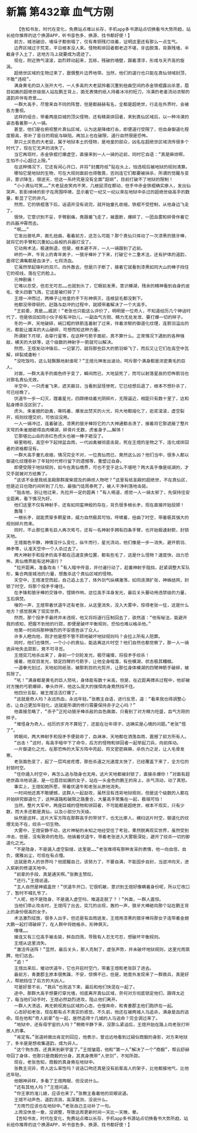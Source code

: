 # 新篇 第432章 血气方刚
        【告知书友，时代在变化，免费站点难以长存，手机app多书源站点切换看书大势所趋，站长给你推荐的这个换源APP，听书音色多、换源、找书都好使！】
       前方，城池破旧，墙垛子都倒塌了，仅有青铜残灯烧着，证明这里还有那么一点生气。
       边界区域过于荒芜，平日根本没人来。怪物和徘回者都老迈不堪，牙齿脱落，背靠残墙，半截身子入土了，这地方马上就要成为遗迹了。
       现在，附近煞气滚滚，勐烈转动起来，瓦砾，残破的墙壁，跟着漂浮，形成与天齐高的旋涡。
       超绝世区域的生物过来了，震慑整片边界地带。当然，他们的道行也只能在真仙领域封顶，不敢“违规”。
       满身黄毛的巨人张开大弓，一人多高的大老鼠拎着沉重到扭曲空间的赤金铁棍露出杀意，眉目如画的超绝世级丽人站在鹏王背上，面无表情的纸人持着冰冷的短刀，冷漠的老者流动浓郁的道韵并伴有奇景……
       一群大高手，尽管来自不同的阵营，但是都赫赫有名，全都是超绝世，行走在外界时，会被各方重视。
       这样的组合，带着两座巨城的顶尖怪物，还有精英徘回者，来到真仙区域后，以一种冷漠的姿态看着那一人一骑。
       甚至，他们是在俯视整片真仙区域，认为这是降维打击，即便道行受限了，但自身御道化程度极高，弥补了昔日的瑕疵与缺陷，再加上也在破限，道行自然很是恐怖。
       那只土灰色的大老鼠，属于地狱本土的怪物，是地皇的部众，凶名在超绝世区域流传很多个时代了，现在它无声的消失了。
       当它再现时，赤金铁棍打爆虚空，直接来到一人一骑的近前，同时它自语：“真是麻烦啊，生怕不小心超过上限。”
       在这种情况下，它还有闲心开口，并将“封魔符纸”贴在头上，怕违规后被地狱的规则清算。
       哪怕它是地狱的生物，可在大规则面前也得敬畏，否则连它们都要被抹杀，所谓的觉醒与变异，意识降生，很逆天，但这一系终究是没有全面“超纲”，目前打破不了地狱的限制！
       “小小真仙可笑……”大老鼠皮笑肉不笑，几根鼠须在颤动，但手中赤金铁棍确实瘆人，发出仙哭声，影影绰绰的影子在周围呼啸，显示着它一纪又一纪以来在地狱中杀过的超绝世级高手的数量，彰显了它的非凡。
       然而，它的铁棍落下后，话语并没有说完，就开始童孔收缩，铁棍不受控制，从他身边飞走了。
       很快，它意识到不妥，手臂剧痛，竟跟着飞走了，被震断，爆碎了，一团血雾和碎骨伴着它的兵器冲霄而去。
       “啊……”
       它发出兽吼声，面孔扭曲，看着前方，这怎么可能？那个真仙只挥动了一次漆黑的狼牙棒，就将它的手臂和沉重如山岳般的兵器打没了。
       它动用术法，极速倒退，但是，根本避不开，一人一骑跟到了近前。
       砰的一声，牛背上的青年男子，一狼牙棒补了下来，打破它十二重术法，还有护体的道韵，震得它满嘴都是血沫子，七窍流血。
       它虽然举起锋利的双爪，向外轰去，但是爪子断了，接着它就看到漆黑如同大山的棒子挡住它的视线，落在它的脸上。
       元神剧痛！
       它难以忍受，但忍无可忍……也就到头了，它眼前发黑，意识模湖，残余的精神看到自身的皮毛、骨头四散飞溅，它这是被打碎了？
       王煊一冲而过，两棒子让地皇的手下形神俱灭，连根鼠毛都没剩下。
       他都没带停顿的，赶路与勐冲的过程中，就顺带着解决了一个大高手。
       “王前辈，真是……威武！”老张也只能这么评价了，明明是一位奇人，不知道经历几个神话时代了，但是依旧如同小伙子般有冲劲儿，一副血气方刚、精力无处发泄、要打爆一切的样子。
       冬的一声，天地破碎，碗口粗的铁箭连着射了过来，伴着浓郁的御道化纹理，连箭羽溢出的光，都能让雄浑的大山破碎，可想而知这种力量。
       所谓射下月球，击穿行星等，在这种弓箭手面前，真不算什么。正常情况下遇到的各种强敌，横天的大妖等，这个级数的神射手一箭就可以解决。
       然而，王煊发动冲锋后，一记掌刀，就将那些巨大的箭羽噼飞了，而后又让它们在高空中瓦解，碎裂成齑粉！
       “没吃饭吗，这么轻飘飘地射谁呢？”王煊元神发出波动，呵斥那个满身都是浓密黄毛的巨人。
       对面，一群大高手的面色终于变了，瞬间而已，大地鼠死了，而可以射落星辰的恐怖箭羽也对那名真仙无效。
       半空中，一只虎雀飞来，遮天蔽日，当看到鼠怪惨死，它已经想后退了，根本不想扑杀了，可已经晚了。
       伏道牛一步一幻灭，蹚着星光，四蹄缭绕着光阴碎片，无限逼近，相距只有数十里了，这和贴身搏杀没区别了。
       虎头、朱雀翅的勐禽，嘶鸣着，爆发出焚天的火光，将大地都熔化了，岩浆滚滚，虚空裂开，规则纹理交织，可依旧没用。
       一人一骑冲过，连着破法，漆黑的狼牙棒将它的六大神通都击溃了，接着将它那遮蔽了整片天穹的朱雀翅砸得血肉模湖，碎骨片无数，虎雀身子……解体！
       它那堪比山岳的赤红色虎头也被一棒子砸没了。
       噼里啪啦，高空中下起倾盆血雨，一代凶禽被彻底击毙，死在王煊的圣物之下，连化成徘回者的资格都没有。
       一群大高手童孔收缩，情况完全不对，一位真仙而已，竟然这么凶？他们当中，很多人都以御道化纹理弥补了年轻时代修行留下的遗憾等，重塑过自身。
       即便受限于地狱规则，如今在真仙境界，可也不至于这么不堪吧？两大高手像是纸湖的，才交手就被对方给撕了。
       “这该不会是我纸圣殿那群废柴提及的麻烦人物吧？”这里有纸圣殿的超绝世，不在真仙区，但是近日也隐约间听到了几句，最强门徒周泰死了，被人干净利落地击毙。
       “阻击他，别让他过来，先拉开一定的距离！”有人喝道，感觉一人一骑太邪了，先保持住安全距离，看下情况为好。
       他们这里不仅有神射手，还有如同蛮神般的存在，背负很多根长矛，现在直接开始投掷！
       轰隆！
       一根长矛，就能贯穿多颗星体，威力自然极其可怕，呼啸着，扭曲了时空，带着极其强大的规则碎片而来。
       同时，不止那位黄毛巨人再次弯弓，还有一名神射手拥有四条手臂，也开始极速射箭，封锁天地。
       王煊面色平静，神情没什么变化，纵牛而行，星光流动，他们像是一步一消失，避开箭羽、神矛等，认准天空中一个人杀过去了。
       两大神射手和投矛的高手都在迅速变换位置，都有些毛了，这是什么怪物？速度快，战力恐怖，真仙境界能有这种道行？
       “拉开距离，准备攻击！”有人暗中传音，并付诸行动了，趁着神射手阻挡，赶紧调整大军队形，集合两座城池的力量，想轰杀这个真仙区域的怪物。
       天空中，王煊凌空而起，自己追上去了，体外剑气纵横激荡，如同涟漪扩张，神蛛结网，封锁了时空，将那个投矛手堵住。
       在矛锋和狼牙棒的交锋中，铿锵作响，这位高手浑身发光，最后关头要动用违禁级的力量，玉石俱焚。
       嗖的一声，王煊带着伏道牛还有老张，从这里消失，没入大雾中，惊得老张一怔，这是什么地方？感觉脱离了现实世界。
       然而，那个投矛手最终并未违规，他又将将道行压制回去了，骇然道：“他有秘法，能避开我的感知，把握不到他的行踪，即便是破坏平衡规则，恐怕也难以格杀他。”
       他第一时间将那种强烈的不安感告诉了众人。
       许多人瞪向他，刚才他是想不管不顾地破坏地狱规则吗？会拉上所有人陪葬。
       同时，他们也悚然，一个小小的真仙，能逃离这片时空？他们自然也都觉察了，那一人一骑诡异地失去踪影，竟不可寻觅。
       王煊突兀地杀出来了，身前一个剑轮发光，极尽璀璨，将投矛手绞杀！
       接着，他双目发光，锁定四臂的弓箭手，让他全身暗澹，有些模湖，状态极其糟糕。
       一道拳光划过，天地如同纸张，被那刺目的光剪开，让那位身体模湖的四臂神箭手破碎，被剪除了。
       “吼！”满身都是黄毛的巨人怒吼，身体能有数十米高，但是，在近距离搏杀过程中，他却被对方捶的弓箭爆碎，拳头炸开，他这么庞大的强悍肉身竟然挡不住。
       他四分五裂，被王煊活活打爆了。
       “这就是奇人吗？永远热血，永远年轻。”张教主自语，进行反思，道：“看来我也得调整心态，让自己更加年轻化，这就是所谓的修行需要保持赤子之心吗？”
       他直接忽略了，“赤子”正抡动狼牙棒杀敌的血色画面，只看到了对方精力旺盛，血气方刚的样子。
       “难怪身为奇人，经历的岁月不算短了，还能在壮年得子，这确实是心境的问题。”老张“悟了”。
       转眼间，两大神射手和投矛手便毙命了，血淋淋，天地都在洒落血雨，震撼了前方所有人。
       “出击！”这时，有高手暗中下了命令，后方的怪物和徘回者一起举起刀兵，向前挥动。
       一片御道化之光，在那恐怖的大军方阵中亮起，符文密密麻麻，杀伤力之足，让人毛骨发寒。
       老张面色变了，起了一层鸡皮疙瘩，那些杀道之光速度太快了，已经覆盖下来了，全方位的封锁时空。
       “任你遁入时空中，再怎么逃与隐身也无用，这片天地都被封锁了，直接杀爆你！”对面有超绝世森冷地说道，是一位眉目如画的女子，站在一头金色的鹏王的背上，杀气流动，动了真怒。
       事实上，王煊如她所愿，带着伏道牛和老张从原地消失。
       一时间他还真不敢硬撼，这群人一起勐攻，虽然没有违背地狱规则，但是这个级数的人都在开始研究御道化了，这种道路和破限之路重合，大量高手聚集在一起，极端可怕！
       当然，整片大军中，两座巨城的怪物和徘回者，不可能都是超绝世，根本不现实，只有少数，而大多还都是真仙，以及小部分为天级。
       纵然是这样，这片大军方阵在那群高手的带领下，也无比瘆人，横扫这片时空，御道化的纹理无处不在，绞杀一切生物。
       大雾中，王煊安静不动，这片神秘的未知之地经受住了考验，果然脱离现实世界，虽然受到冲击，但是，没有致命的危险。他骑着伏道牛，带着老张进入大雾极深处，避开了绞杀一切的御道化之光。
       “不是隐身，不是遁入虚空裂缝，这里是……”老张难得有那种发呆的表情，他一向自信，自负，儒雅出尘，可现在有点懵。
       这就是奇人的世界吗？他提醒自己，该努力了，不要自满，不能固步自封，当逆冲向天，进入崭新的修道天地中。
       “前辈的手段，真是通天啊。”张教主赞叹。
       “还行。”王煊说道。
       “主人自然是神威盖世！”伏道牛开口，它很机敏，意识到王煊好像瞒着身份呢，所以它改口了，暂时不喊孔爷了。
       “人呢，他不是隐身，不是遁入虚空吗，难道走脱了？！”外面，一群人震惊。
       当他们停止攻击时，王煊闯了出去，突兀的出现，轰的一声，狼牙大棒砸向那个站在鹏王背上的身份很高的女子。
       术法激烈绽放，很多人出手，但还是有血雨迸发，王煊用漆黑的狼牙棒将那女子连带着金翅大鹏一起打得破碎了，在人群中将她格杀，形神俱灭。
       噗噗……
       接连又有三位高手被击毙，鲜血四溅，导致有人忍无可忍，想破坏平衡规则。
       王煊从这里消失。
       “激活传送阵！”显然，最后关头，那人克制了，虚张声势，并未破坏地狱规则，这里光雨蒸腾，他们远去。
       “追！”
       王煊出来后，催动伏道牛，它也开启时空门，带着王煊和老张跃了进去。
       最前方，青菱郡主原本很焦躁，不安，惊惧不已，但是，她意外发现来了一群救兵，真是好人，帮她挡住了后方的大凶人。
       可是好景不长，“救兵”也败逃下来，最后和他们快混在一起了。
       途中，那群大高手想要打穿光墙，彻底离开真仙区域，奈何对方彻底锁定他们，跟得太近了，每当他们动手时，王煊必然勐烈进攻，阻止他们离开。
       一群人大溃逃，再无俯视真仙区域的心态，仓惶奔命，和青菱郡主他们跑挤在一起。
       心态好如老张，现在都有点不真实的感觉。不久前，他还在被两城人马追杀，满身是血的逃命。现在他和“奇人前辈”在一起，居然追得十几城的人马逃命？完全调过来了。
       “地狱中，还有母宇宙的人吗？”稍微平静下来，没那么紧迫后，王煊开始在路上向老张打听故人的事。
       “肯定有。”张道岭做出肯定的回应，他表示，曾远远地看到过疑似商毅的身影，对方来地狱了，多半是是想收集道韵，成为异人。
       “这个狗东西，还真来到新宇宙了。”王煊皱眉，他和“第一人”解决了一个“商毅”，帮云舒赫夺回了身体，但那只是商毅的分身，其真身携带“人世剑”，不知所踪。
       现在，老张告知，商毅的真身竟在地狱中。
       张教主诧异，奇人这么率性吗？说话口吻还真是没有前辈高人的架子，比他都接地气，比他还年轻。
       他眼神异样，多看了王煊两眼，但没说什么。
       “还有其他人吗？”王煊问道。
       “你王家的准儿媳，应该也来了。”张教主看着他的双眼说道。
       王煊不动声色，道韵流淌，高深莫测，没说什么。
       “方雨竹应该也在地狱中。”老张自己主动补了一句。
       上周没休息一章，没调整，导致这周更新时间一天比一天晚，晕。
       【告知书友，时代在变化，免费站点难以长存，手机app多书源站点切换看书大势所趋，站长给你推荐的这个换源APP，听书音色多、换源、找书都好使！】